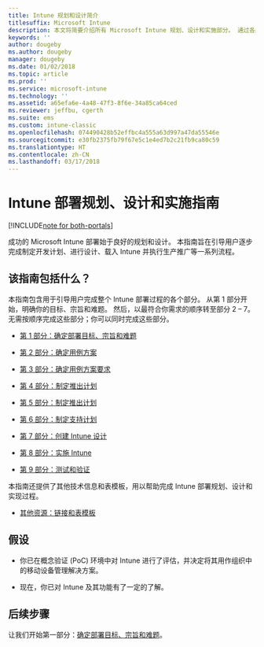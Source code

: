```yaml
---
title: Intune 规划和设计简介
titlesuffix: Microsoft Intune
description: 本文将简要介绍所有 Microsoft Intune 规划、设计和实施部分。 通过各类工具，可帮助你确定目标、用例场景和要求，创建推出和通信计划、支持、测试和验证计划。
keywords: ''
author: dougeby
ms.author: dougeby
manager: dougeby
ms.date: 01/02/2018
ms.topic: article
ms.prod: ''
ms.service: microsoft-intune
ms.technology: ''
ms.assetid: a65efa6e-4a48-47f3-8f6e-34a85ca64ced
ms.reviewer: jeffbu, cgerth
ms.suite: ems
ms.custom: intune-classic
ms.openlocfilehash: 074490428b52effbc4a555a63d997a47da55546e
ms.sourcegitcommit: e30fb2375fb79f67e5c1e4ed7b2c21fb9ca80c59
ms.translationtype: HT
ms.contentlocale: zh-CN
ms.lasthandoff: 03/17/2018
---
```

# <a name="intune-deployment-planning-design-and-implementation-guide"></a>Intune 部署规划、设计和实施指南

[!INCLUDE[note for both-portals](./includes/note-for-both-portals.md)]

成功的 Microsoft Intune 部署始于良好的规划和设计。 本指南旨在引导用户逐步完成制定开发计划、进行设计、载入 Intune 并执行生产推广等一系列流程。

## <a name="whats-included-in-this-guide"></a>该指南包括什么？

本指南包含用于引导用户完成整个 Intune 部署过程的各个部分。 从第 1 部分开始，明确你的目标、宗旨和难题。 然后，以最符合你需求的顺序转至部分 2 – 7。 无需按顺序完成这些部分；你可以同时完成这些部分。

-   [第 1 部分：确定部署目标、宗旨和难题](planning-guide-deployment-goals.md)

-   [第 2 部分：确定用例方案](planning-guide-scenarios.md)

-   [第 3 部分：确定用例方案要求](planning-guide-requirements.md)

-   [第 4 部分：制定推出计划](planning-guide-rollout-plan.md)

-   [第 5 部分：制定推出计划](planning-guide-communication-plan.md)

-   [第 6 部分：制定支持计划](planning-guide-support-plan.md)

-   [第 7 部分：创建 Intune 设计](planning-guide-design.md)

-   [第 8 部分：实施 Intune](planning-guide-onboarding.md)

-   [第 9 部分：测试和验证](planning-guide-test-validation.md)

本指南还提供了其他技术信息和表模板，用以帮助完成 Intune 部署规划、设计和实现过程。

-   [其他资源：链接和表模板](planning-guide-resources.md)

## <a name="assumptions"></a>假设

-   你已在概念验证 (PoC) 环境中对 Intune 进行了评估，并决定将其用作组织中的移动设备管理解决方案。

-   现在，你已对 Intune 及其功能有了一定的了解。

## <a name="next-steps"></a>后续步骤

让我们开始第一部分：[确定部署目标、宗旨和难题](planning-guide-deployment-goals.md)。
